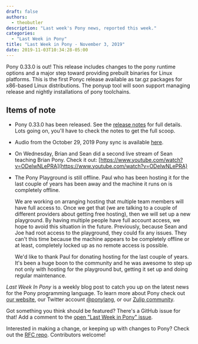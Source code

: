```yaml
---
draft: false
authors:
  - theobutler
description: "Last week's Pony news, reported this week."
categories:
  - "Last Week in Pony"
title: "Last Week in Pony - November 3, 2019"
date: 2019-11-03T10:34:28-05:00
---
```


Pony 0.33.0 is out! This release includes changes to the pony runtime options and a major step toward providing prebuilt binaries for Linux platforms. This is the first Ponyc release available as tar.gz packages for x86-based Linux distributions. The ponyup tool will soon support managing release and nightly installations of pony toolchains.
<!-- more -->

## Items of note

- Pony 0.33.0 has been released. See the [release notes](https://github.com/ponylang/ponyc/releases/tag/0.33.0) for full details. Lots going on, you'll have to check the notes to get the full scoop.

- Audio from the October 29, 2019 Pony sync is available [here](https://vimeo.com/915532823).

- On Wednesday, Brian and Sean did a second live stream of Sean teaching Brian Pony. Check it out: [https://www.youtube.com/watch?v=ODelwNLePRA](https://www.youtube.com/watch?v=ODelwNLePRA)

- The Pony Playground is still offline. Paul who has been hosting it for the last couple of years has been away and the machine it runs on is completely offline.

    We are working on arranging hosting that multiple team members will have full access to. Once we get that (we are talking to a couple of different providers about getting free hosting), then we will set up a new playground. By having multiple people have full account access, we hope to avoid this situation in the future. Previously, because Sean and Joe had root access to the playground, they could fix any issues. They can't this time because the machine appears to be completely offline or at least, completely locked up as no remote access is possible.

    We'd like to thank Paul for donating hosting for the last couple of years. It's been a huge boon to the community and he was awesome to step up not only with hosting for the playground but, getting it set up and doing regular maintenance.

_Last Week In Pony_ is a weekly blog post to catch you up on the latest news for the Pony programming language. To learn more about Pony check out [our website](https://ponylang.io), our Twitter account [@ponylang](https://twitter.com/ponylang), or our [Zulip community](https://ponylang.zulipchat.com).

Got something you think should be featured? There's a GitHub issue for that! Add a comment to the [open "Last Week in Pony" issue](https://github.com/ponylang/ponylang.github.io/issues?q=is%3Aissue+is%3Aopen+label%3Alast-week-in-pony).

Interested in making a change, or keeping up with changes to Pony? Check out the [RFC repo](https://github.com/ponylang/rfcs). Contributors welcome!
